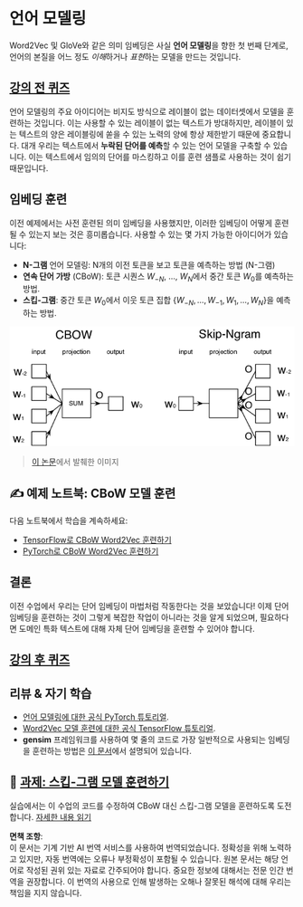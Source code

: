 # 언어 모델링

Word2Vec 및 GloVe와 같은 의미 임베딩은 사실 **언어 모델링**을 향한 첫 번째 단계로, 언어의 본질을 어느 정도 *이해*하거나 *표현*하는 모델을 만드는 것입니다.

## [강의 전 퀴즈](https://red-field-0a6ddfd03.1.azurestaticapps.net/quiz/115)

언어 모델링의 주요 아이디어는 비지도 방식으로 레이블이 없는 데이터셋에서 모델을 훈련하는 것입니다. 이는 사용할 수 있는 레이블이 없는 텍스트가 방대하지만, 레이블이 있는 텍스트의 양은 레이블링에 쏟을 수 있는 노력의 양에 항상 제한받기 때문에 중요합니다. 대개 우리는 텍스트에서 **누락된 단어를 예측**할 수 있는 언어 모델을 구축할 수 있습니다. 이는 텍스트에서 임의의 단어를 마스킹하고 이를 훈련 샘플로 사용하는 것이 쉽기 때문입니다.

## 임베딩 훈련

이전 예제에서는 사전 훈련된 의미 임베딩을 사용했지만, 이러한 임베딩이 어떻게 훈련될 수 있는지 보는 것은 흥미롭습니다. 사용할 수 있는 몇 가지 가능한 아이디어가 있습니다:

* **N-그램** 언어 모델링: N개의 이전 토큰을 보고 토큰을 예측하는 방법 (N-그램)
* **연속 단어 가방** (CBoW): 토큰 시퀀스 $W_{-N}$, ..., $W_N$에서 중간 토큰 $W_0$를 예측하는 방법.
* **스킵-그램**: 중간 토큰 $W_0$에서 이웃 토큰 집합 {$W_{-N},\dots, W_{-1}, W_1,\dots, W_N$}을 예측하는 방법.

![단어를 벡터로 변환하는 알고리즘의 예시 이미지](../../../../../translated_images/example-algorithms-for-converting-words-to-vectors.fbe9207a726922f6f0f5de66427e8a6eda63809356114e28fb1fa5f4a83ebda7.ko.png)

> [이 논문](https://arxiv.org/pdf/1301.3781.pdf)에서 발췌한 이미지

## ✍️ 예제 노트북: CBoW 모델 훈련

다음 노트북에서 학습을 계속하세요:

* [TensorFlow로 CBoW Word2Vec 훈련하기](../../../../../lessons/5-NLP/15-LanguageModeling/CBoW-TF.ipynb)
* [PyTorch로 CBoW Word2Vec 훈련하기](../../../../../lessons/5-NLP/15-LanguageModeling/CBoW-PyTorch.ipynb)

## 결론

이전 수업에서 우리는 단어 임베딩이 마법처럼 작동한다는 것을 보았습니다! 이제 단어 임베딩을 훈련하는 것이 그렇게 복잡한 작업이 아니라는 것을 알게 되었으며, 필요하다면 도메인 특화 텍스트에 대해 자체 단어 임베딩을 훈련할 수 있어야 합니다.

## [강의 후 퀴즈](https://red-field-0a6ddfd03.1.azurestaticapps.net/quiz/215)

## 리뷰 & 자기 학습

* [언어 모델링에 대한 공식 PyTorch 튜토리얼](https://pytorch.org/tutorials/beginner/nlp/word_embeddings_tutorial.html).
* [Word2Vec 모델 훈련에 대한 공식 TensorFlow 튜토리얼](https://www.TensorFlow.org/tutorials/text/word2vec).
* **gensim** 프레임워크를 사용하여 몇 줄의 코드로 가장 일반적으로 사용되는 임베딩을 훈련하는 방법은 [이 문서](https://pytorch.org/tutorials/beginner/nlp/word_embeddings_tutorial.html)에서 설명되어 있습니다.

## 🚀 [과제: 스킵-그램 모델 훈련하기](lab/README.md)

실습에서는 이 수업의 코드를 수정하여 CBoW 대신 스킵-그램 모델을 훈련하도록 도전합니다. [자세한 내용 읽기](lab/README.md)

**면책 조항**:  
이 문서는 기계 기반 AI 번역 서비스를 사용하여 번역되었습니다. 정확성을 위해 노력하고 있지만, 자동 번역에는 오류나 부정확성이 포함될 수 있습니다. 원본 문서는 해당 언어로 작성된 권위 있는 자료로 간주되어야 합니다. 중요한 정보에 대해서는 전문 인간 번역을 권장합니다. 이 번역의 사용으로 인해 발생하는 오해나 잘못된 해석에 대해 우리는 책임을 지지 않습니다.